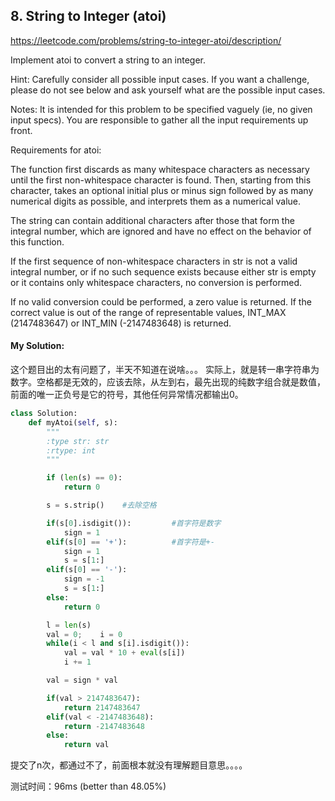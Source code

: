 ## 8. String to Integer (atoi)

https://leetcode.com/problems/string-to-integer-atoi/description/

Implement atoi to convert a string to an integer.

Hint: Carefully consider all possible input cases. If you want a challenge, please do not see below and ask yourself what are the possible input cases.

Notes: It is intended for this problem to be specified vaguely (ie, no given input specs). You are responsible to gather all the input requirements up front.



Requirements for atoi:

The function first discards as many whitespace characters as necessary until the first non-whitespace character is found. Then, starting from this character, takes an optional initial plus or minus sign followed by as many numerical digits as possible, and interprets them as a numerical value.

The string can contain additional characters after those that form the integral number, which are ignored and have no effect on the behavior of this function.

If the first sequence of non-whitespace characters in str is not a valid integral number, or if no such sequence exists because either str is empty or it contains only whitespace characters, no conversion is performed.

If no valid conversion could be performed, a zero value is returned. If the correct value is out of the range of representable values, INT_MAX (2147483647) or INT_MIN (-2147483648) is returned.


#### My Solution:

这个题目出的太有问题了，半天不知道在说啥。。。
实际上，就是转一串字符串为数字。空格都是无效的，应该去除，从左到右，最先出现的纯数字组合就是数值，前面的唯一正负号是它的符号，其他任何异常情况都输出0。

```python
class Solution:
    def myAtoi(self, s):
        """
        :type str: str
        :rtype: int
        """

        if (len(s) == 0):
            return 0

        s = s.strip()    #去除空格

        if(s[0].isdigit()):         #首字符是数字
            sign = 1
        elif(s[0] == '+'):          #首字符是+-
            sign = 1
            s = s[1:]
        elif(s[0] == '-'):
            sign = -1
            s = s[1:]
        else:
            return 0

        l = len(s)
        val = 0;    i = 0
        while(i < l and s[i].isdigit()):
            val = val * 10 + eval(s[i])
            i += 1

        val = sign * val

        if(val > 2147483647):
            return 2147483647
        elif(val < -2147483648):
            return -2147483648
        else:
            return val
```

提交了n次，都通过不了，前面根本就没有理解题目意思。。。。

测试时间：96ms (better than 48.05%)

